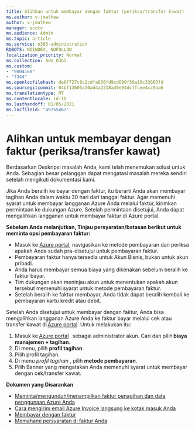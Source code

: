 ```yaml
---
title: Alihkan untuk membayar dengan faktur (periksa/transfer kawat)
ms.author: v-jmathew
author: v-jmathew
manager: scotv
ms.audience: Admin
ms.topic: article
ms.service: o365-administration
ROBOTS: NOINDEX, NOFOLLOW
localization_priority: Normal
ms.collection: Adm_O365
ms.custom:
- "9004168"
- "7344"
ms.openlocfilehash: de0f727c8c2cdfa830fd9cd600f59a10c33663fd
ms.sourcegitcommit: 04bf13605a30ad4a2218ad9e94dcffcee4cc9aa6
ms.translationtype: MT
ms.contentlocale: id-ID
ms.lasthandoff: 01/05/2021
ms.locfileid: "49755467"
---
```

# <a name="switch-to-pay-by-invoice-checkwire-transfer"></a>Alihkan untuk membayar dengan faktur (periksa/transfer kawat)

Berdasarkan Deskripsi masalah Anda, kami telah menemukan solusi untuk Anda. Sebagian besar pelanggan dapat mengatasi masalah mereka sendiri setelah mengikuti dokumentasi kami.

Jika Anda beralih ke bayar dengan faktur, itu berarti Anda akan membayar tagihan Anda dalam waktu 30 hari dari tanggal faktur. Agar memenuhi syarat untuk membayar langganan Azure Anda melalui faktur, kirimkan permintaan ke dukungan Azure. Setelah permintaan disetujui, Anda dapat mengalihkan langganan untuk membayar faktur di Azure portal.

**Sebelum Anda melanjutkan, Tinjau persyaratan/batasan berikut untuk meminta opsi pembayaran faktur:**

- Masuk ke [Azure portal](https://portal.azure.com/), navigasikan ke metode pembayaran dan periksa apakah Anda sudah pra-disetujui untuk pembayaran faktur.
- Pembayaran faktur hanya tersedia untuk Akun Bisnis, bukan untuk akun pribadi.
- Anda harus membayar semua biaya yang dikenakan sebelum beralih ke faktur bayar.
- Tim dukungan akan meninjau akun untuk menentukan apakah akun tersebut memenuhi syarat untuk metode pembayaran faktur.
- Setelah beralih ke faktur membayar, Anda tidak dapat beralih kembali ke pembayaran kartu kredit atau debit.

Setelah Anda disetujui untuk membayar dengan faktur, Anda bisa mengalihkan langganan Azure Anda ke faktur bayar melalui cek atau transfer kawat di [Azure portal](https://portal.azure.com/).
Untuk melakukan itu:

1. Masuk ke [Azure portal](https://portal.azure.com/)   sebagai administrator akun. Cari dan pilih **biaya manajemen + tagihan**.
2. Di menu, pilih **profil tagihan**.
3. Pilih profil tagihan.
4. Di menu *profil tagihan* , pilih **metode pembayaran**.
5. Pilih Banner yang mengatakan Anda memenuhi syarat untuk membayar dengan cek/transfer kawat.

**Dokumen yang Disarankan**

- [Meminta/mengunduh/menampilkan faktur penagihan dan data penggunaan Azure Anda](https://docs.microsoft.com/azure/billing/billing-download-azure-invoice-daily-usage-date)
- [Cara mengirim email Azure Invoice langsung ke kotak masuk Anda](https://docs.microsoft.com/azure/billing/billing-download-azure-invoice-daily-usage-date)
- [Membayar dengan faktur](https://docs.microsoft.com/azure/billing/billing-how-to-pay-by-invoice)
- [Memahami persyaratan di faktur Anda](https://docs.microsoft.com/azure/billing/billing-understand-your-invoice)
